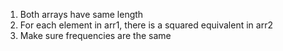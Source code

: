 1. Both arrays have same length
2. For each element in arr1, there is a squared equivalent in arr2
3. Make sure frequencies are the same 